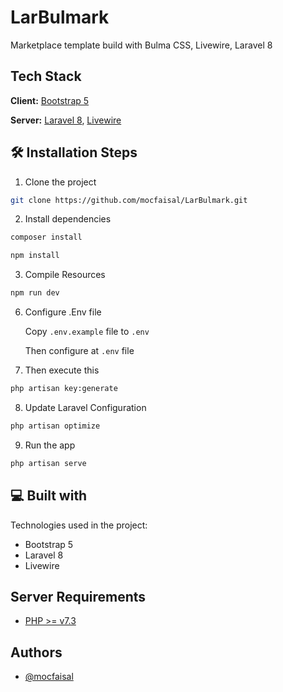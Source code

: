 # LarBulmark

Marketplace template build with Bulma CSS, Livewire, Laravel 8

## Tech Stack

**Client:** [Bootstrap 5](https://getbootstrap.com/)

**Server:** [Laravel 8](https://laravel.com/), [Livewire](https://laravel-livewire.com/)

## 🛠️ Installation Steps

1. Clone the project

```sh
git clone https://github.com/mocfaisal/LarBulmark.git
```

2. Install dependencies

```sh
composer install
```

```sh
npm install
```

3. Compile Resources

```sh
npm run dev
```

6. Configure .Env file

    Copy `.env.example` file to `.env`

    Then configure at `.env` file

7. Then execute this

```sh
php artisan key:generate
```

8. Update Laravel Configuration

```sh
php artisan optimize
```

9. Run the app

```sh
php artisan serve
```

## 💻 Built with

Technologies used in the project:

* Bootstrap 5
* Laravel 8
* Livewire

## Server Requirements

* [PHP >= v7.3](https://www.php.net/)

## Authors

* [@mocfaisal](https://github.com/mocfaisal)
